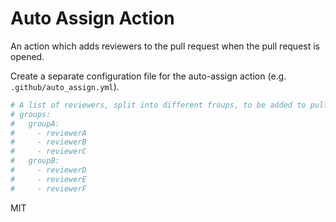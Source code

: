 # Auto Assign Action

An action which adds reviewers to the pull request when the pull request is opened.

Create a separate configuration file for the auto-assign action (e.g. `.github/auto_assign.yml`).

```yaml
# A list of reviewers, split into different froups, to be added to pull requests (GitHub user name) alternatively
# groups:
#   groupA:
#     - reviewerA
#     - reviewerB
#     - reviewerC
#   groupB:
#     - reviewerD
#     - reviewerE
#     - reviewerF
```

MIT
